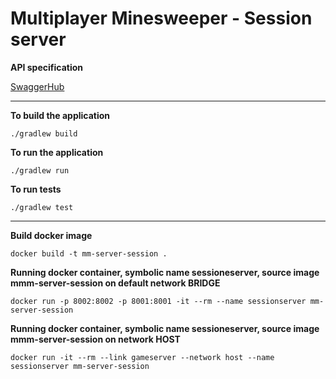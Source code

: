 # Multiplayer Minesweeper - Session server

**API specification**

[SwaggerHub](https://app.swaggerhub.com/apis/fmuratori/multiplayer-minesweeper-session-service/1.0.0)

---

**To build the application**

`
./gradlew build
`

**To run the application**

`
./gradlew run
`

**To run tests**

`
./gradlew test
`

---

**Build docker image**

`
docker build -t mm-server-session .
`

**Running docker container, symbolic name sessioneserver, source image mmm-server-session on default network BRIDGE**

`
docker run -p 8002:8002 -p 8001:8001 -it --rm --name sessionserver mm-server-session
`


**Running docker container, symbolic name sessioneserver, source image mmm-server-session on network HOST**

`
docker run -it --rm --link gameserver --network host --name sessionserver mm-server-session
`
